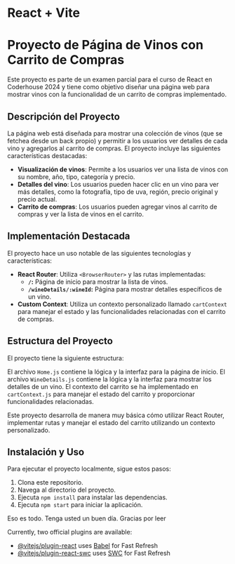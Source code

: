 # React + Vite

# Proyecto de Página de Vinos con Carrito de Compras

Este proyecto es parte de un examen parcial para el curso de React en Coderhouse 2024 y tiene como objetivo diseñar una página web para mostrar vinos con la funcionalidad de un carrito de compras implementado.

## Descripción del Proyecto

La página web está diseñada para mostrar una colección de vinos (que se fetchea desde un back propio) y permitir a los usuarios ver detalles de cada vino y agregarlos al carrito de compras. El proyecto incluye las siguientes características destacadas:

- **Visualización de vinos**: Permite a los usuarios ver una lista de vinos con su nombre, año, tipo, categoría y precio.
- **Detalles del vino**: Los usuarios pueden hacer clic en un vino para ver más detalles, como la fotografía, tipo de uva, región, precio original y precio actual.
- **Carrito de compras**: Los usuarios pueden agregar vinos al carrito de compras y ver la lista de vinos en el carrito.

## Implementación Destacada

El proyecto hace un uso notable de las siguientes tecnologías y características:

- **React Router**: Utiliza `<BrowserRouter>` y las rutas implementadas:
  -  **`/`:** Página de inicio para mostrar la lista de vinos.
  -  **`/wineDetails/:wineId`:** Página para mostrar detalles específicos de un vino.
- **Custom Context**: Utiliza un contexto personalizado llamado `cartContext` para manejar el estado y las funcionalidades relacionadas con el carrito de compras.

## Estructura del Proyecto

El proyecto tiene la siguiente estructura:

El archivo `Home.js` contiene la lógica y la interfaz para la página de inicio. El archivo `WineDetails.js` contiene la lógica y la interfaz para mostrar los detalles de un vino. El contexto del carrito se ha implementado en `cartContext.js` para manejar el estado del carrito y proporcionar funcionalidades relacionadas.

Este proyecto desarrolla de manera muy básica cómo utilizar React Router, implementar rutas y manejar el estado del carrito utilizando un contexto personalizado.

## Instalación y Uso

Para ejecutar el proyecto localmente, sigue estos pasos:
1. Clona este repositorio.
2. Navega al directorio del proyecto.
3. Ejecuta `npm install` para instalar las dependencias.
4. Ejecuta `npm start` para iniciar la aplicación.

Eso es todo. Tenga usted un buen día. Gracias por leer

Currently, two official plugins are available:

- [@vitejs/plugin-react](https://github.com/vitejs/vite-plugin-react/blob/main/packages/plugin-react/README.md) uses [Babel](https://babeljs.io/) for Fast Refresh
- [@vitejs/plugin-react-swc](https://github.com/vitejs/vite-plugin-react-swc) uses [SWC](https://swc.rs/) for Fast Refresh
